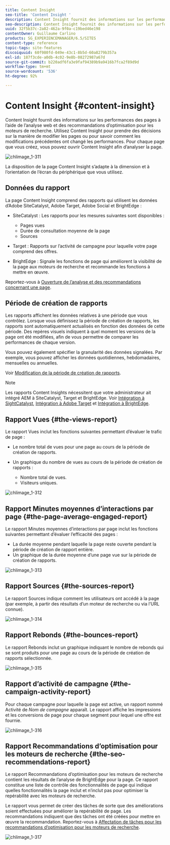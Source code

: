 ```yaml
---
title: Content Insight
seo-title: 'Content Insight '
description: Content Insight fournit des informations sur les performances des pages à l’aide de l’analyse web et de la recommandation d’optimisation pour les moteurs de recherche.
seo-description: Content Insight fournit des informations sur les performances des pages à l’aide de l’analyse web et de la recommandation d’optimisation pour les moteurs de recherche.
uuid: 32f5b37c-2a82-462a-9f0a-c19bed46e198
contentOwner: Guillaume Carlino
products: SG_EXPERIENCEMANAGER/6.5/SITES
content-type: reference
topic-tags: site-features
discoiquuid: 60f980fd-049e-43c1-8b5d-60a8279b357a
exl-id: 187f3cde-a0db-4c02-9e8b-08272987a67d
source-git-commit: b220adf6fa3e9faf94389b9a9416b7fca2f89d9d
workflow-type: tm+mt
source-wordcount: '536'
ht-degree: 92%

---
```


# Content Insight {#content-insight}

Content Insight fournit des informations sur les performances des pages à l’aide de l’analyse web et des recommandations d’optimisation pour les moteurs de recherche. Utilisez Content Insight pour prendre des décisions sur la manière de modifier les pages ou pour savoir comment les modifications précédentes ont changé les performances. Pour chaque page que vous créez, vous pouvez ouvrir Content Insight afin d’analyser la page.

![chlimage_1-311](assets/chlimage_1-311.png)

La disposition de la page Content Insight s’adapte à la dimension et à l’orientation de l’écran du périphérique que vous utilisez.

## Données du rapport 

La page Content Insight comprend des rapports qui utilisent les données d’Adobe SiteCatalyst, Adobe Target, Adobe Social et BrightEdge :

* SiteCatalyst : Les rapports pour les mesures suivantes sont disponibles :

   * Pages vues
   * Durée de consultation moyenne de la page
   * Sources

* Target : Rapports sur l’activité de campagne pour laquelle votre page comprend des offres.
* BrightEdge : Signale les fonctions de page qui améliorent la visibilité de la page aux moteurs de recherche et recommande les fonctions à mettre en œuvre.

Reportez-vous à [Ouverture de l’analyse et des recommandations concernant une page](/help/sites-authoring/ci-analyze.md#opening-analytics-and-recommendations-for-a-page).

## Période de création de rapports 

Les rapports affichent les données relatives à une période que vous contrôlez. Lorsque vous définissez la période de création de rapports, les rapports sont automatiquement actualisés en fonction des données de cette période. Des repères visuels indiquent à quel moment les versions de la page ont été modifiées, afin de vous permettre de comparer les performances de chaque version.

Vous pouvez également spécifier la granularité des données signalées. Par exemple, vous pouvez afficher les données quotidiennes, hebdomadaires, mensuelles ou annuelles.

Voir [Modification de la période de création de rapports](/help/sites-authoring/ci-analyze.md#changing-the-reporting-period).

>[!NOTE]
>
>Les rapports Content Insights nécessitent que votre administrateur ait intégré AEM à SiteCatalyst, Target et BrightEdge. Voir [Intégration à SightCatalyst](/help/sites-administering/adobeanalytics.md), [Intégration à Adobe Target](/help/sites-administering/target.md) et [Intégration à BrightEdge](/help/sites-administering/brightedge.md).

## Rapport Vues {#the-views-report}

Le rapport Vues inclut les fonctions suivantes permettant d’évaluer le trafic de page :

* Le nombre total de vues pour une page au cours de la période de création de rapports.
* Un graphique du nombre de vues au cours de la période de création de rapports :

   * Nombre total de vues.
   * Visiteurs uniques.

![chlimage_1-312](assets/chlimage_1-312.png)

## Rapport Minutes moyennes d’interactions par page {#the-page-average-engaged-report}

Le rapport Minutes moyennes d’interactions par page inclut les fonctions suivantes permettant d’évaluer l’efficacité des pages :

* La durée moyenne pendant laquelle la page reste ouverte pendant la période de création de rapport entière.
* Un graphique de la durée moyenne d’une page vue sur la période de création de rapports.

![chlimage_1-313](assets/chlimage_1-313.png)

## Rapport Sources {#the-sources-report}

Le rapport Sources indique comment les utilisateurs ont accédé à la page (par exemple, à partir des résultats d’un moteur de recherche ou via l’URL connue).

![chlimage_1-314](assets/chlimage_1-314.png)

## Rapport Rebonds {#the-bounces-report}

Le rapport Rebonds inclut un graphique indiquant le nombre de rebonds qui se sont produits pour une page au cours de la période de création de rapports sélectionnée.

![chlimage_1-315](assets/chlimage_1-315.png)

## Rapport d’activité de campagne {#the-campaign-activity-report}

Pour chaque campagne pour laquelle la page est active, un rapport nommé Activité de *Nom de campagne* apparaît. Le rapport affiche les impressions et les conversions de page pour chaque segment pour lequel une offre est fournie.

![chlimage_1-316](assets/chlimage_1-316.png)

## Rapport Recommandations d’optimisation pour les moteurs de recherche {#the-seo-recommendations-report}

Le rapport Recommandations d’optimisation pour les moteurs de recherche contient les résultats de l’analyse de BrightEdge pour la page. Ce rapport constitue une liste de contrôle des fonctionnalités de page qui indique quelles fonctionnalités la page inclut et n’inclut pas pour optimiser la repérabilité avec les moteurs de recherche.

Le rapport vous permet de créer des tâches de sorte que des améliorations soient effectuées pour améliorer la repérabilité de page. Les recommandations indiquent que des tâches ont été créées pour mettre en œuvre la recommandation. Reportez-vous à [Affectation de tâches pour les recommandations d’optimisation pour les moteurs de recherche](/help/sites-authoring/ci-analyze.md#assigning-tasks-for-seo-recommendations).

![chlimage_1-317](assets/chlimage_1-317.png)

